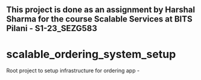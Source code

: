 ## This project is done as an assignment by Harshal Sharma for the course Scalable Services at BITS Pilani - S1-23_SEZG583 

# scalable_ordering_system_setup
Root project to setup infrastructure for ordering app - 
